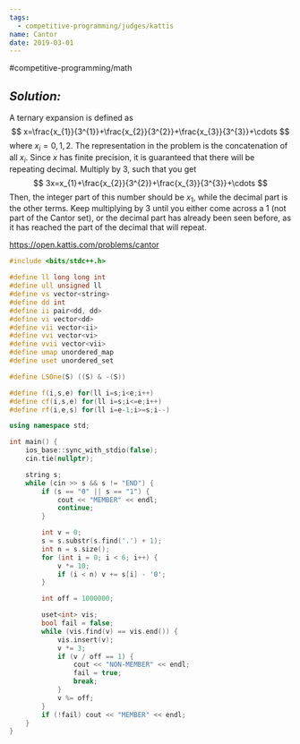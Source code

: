 ```yaml
---
tags:
  - competitive-programming/judges/kattis
name: Cantor
date: 2019-03-01
---
```

#competitive-programming/math 
## _Solution:_
A ternary expansion is defined as
$$
x=\frac{x_{1}}{3^{1}}+\frac{x_{2}}{3^{2}}+\frac{x_{3}}{3^{3}}+\cdots
$$
where $x_i={0,1,2}$. The representation in the problem is the concatenation of all $x_i$. Since $x$ has finite precision, it is guaranteed that there will be repeating decimal. Multiply by $3$, such that you get
$$
3x=x_{1}+\frac{x_{2}}{3^{2}}+\frac{x_{3}}{3^{3}}+\cdots
$$
Then, the integer part of this number should be $x_1$, while the decimal part is the other terms. Keep multiplying by $3$ until you either come across a $1$ (not part of the Cantor set), or the decimal part has already been seen before, as it has reached the part of the decimal that will repeat.

https://open.kattis.com/problems/cantor
```cpp
#include <bits/stdc++.h>

#define ll long long int
#define ull unsigned ll
#define vs vector<string>
#define dd int
#define ii pair<dd, dd>
#define vi vector<dd>
#define vii vector<ii>
#define vvi vector<vi>
#define vvii vector<vii>
#define umap unordered_map
#define uset unordered_set

#define LSOne(S) ((S) & -(S))

#define f(i,s,e) for(ll i=s;i<e;i++)
#define cf(i,s,e) for(ll i=s;i<=e;i++)
#define rf(i,e,s) for(ll i=e-1;i>=s;i--)

using namespace std;

int main() {
    ios_base::sync_with_stdio(false);
    cin.tie(nullptr);

    string s;
    while (cin >> s && s != "END") {
        if (s == "0" || s == "1") {
            cout << "MEMBER" << endl;
            continue;
        }

        int v = 0;
        s = s.substr(s.find('.') + 1);
        int n = s.size();
        for (int i = 0; i < 6; i++) {
            v *= 10;
            if (i < n) v += s[i] - '0';
        }

        int off = 1000000;

        uset<int> vis;
        bool fail = false;
        while (vis.find(v) == vis.end()) {
            vis.insert(v);
            v *= 3;
            if (v / off == 1) {
                cout << "NON-MEMBER" << endl;
                fail = true;
                break;
            }
            v %= off;
        }
        if (!fail) cout << "MEMBER" << endl;
    }
}
```